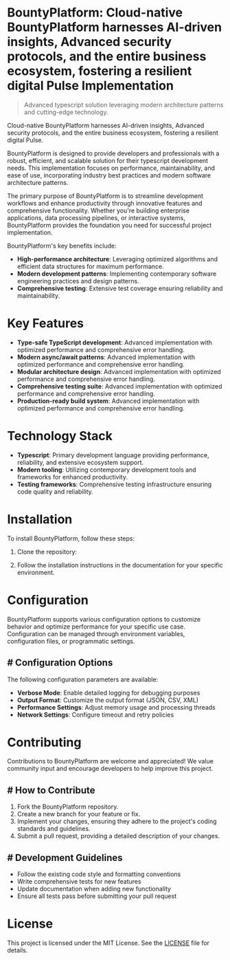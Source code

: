 <!-- fallback_BountyPlatform_20251002200239_24334 -->

# BountyPlatform: Cloud-native BountyPlatform harnesses AI-driven insights, Advanced security protocols, and the entire business ecosystem, fostering a resilient digital Pulse Implementation
> Advanced typescript solution leveraging modern architecture patterns and cutting-edge technology.

Cloud-native BountyPlatform harnesses AI-driven insights, Advanced security protocols, and the entire business ecosystem, fostering a resilient digital Pulse.

BountyPlatform is designed to provide developers and professionals with a robust, efficient, and scalable solution for their typescript development needs. This implementation focuses on performance, maintainability, and ease of use, incorporating industry best practices and modern software architecture patterns.

The primary purpose of BountyPlatform is to streamline development workflows and enhance productivity through innovative features and comprehensive functionality. Whether you're building enterprise applications, data processing pipelines, or interactive systems, BountyPlatform provides the foundation you need for successful project implementation.

BountyPlatform's key benefits include:

* **High-performance architecture**: Leveraging optimized algorithms and efficient data structures for maximum performance.
* **Modern development patterns**: Implementing contemporary software engineering practices and design patterns.
* **Comprehensive testing**: Extensive test coverage ensuring reliability and maintainability.

# Key Features

* **Type-safe TypeScript development**: Advanced implementation with optimized performance and comprehensive error handling.
* **Modern async/await patterns**: Advanced implementation with optimized performance and comprehensive error handling.
* **Modular architecture design**: Advanced implementation with optimized performance and comprehensive error handling.
* **Comprehensive testing suite**: Advanced implementation with optimized performance and comprehensive error handling.
* **Production-ready build system**: Advanced implementation with optimized performance and comprehensive error handling.

# Technology Stack

* **Typescript**: Primary development language providing performance, reliability, and extensive ecosystem support.
* **Modern tooling**: Utilizing contemporary development tools and frameworks for enhanced productivity.
* **Testing frameworks**: Comprehensive testing infrastructure ensuring code quality and reliability.

# Installation

To install BountyPlatform, follow these steps:

1. Clone the repository:


2. Follow the installation instructions in the documentation for your specific environment.

# Configuration

BountyPlatform supports various configuration options to customize behavior and optimize performance for your specific use case. Configuration can be managed through environment variables, configuration files, or programmatic settings.

## # Configuration Options

The following configuration parameters are available:

* **Verbose Mode**: Enable detailed logging for debugging purposes
* **Output Format**: Customize the output format (JSON, CSV, XML)
* **Performance Settings**: Adjust memory usage and processing threads
* **Network Settings**: Configure timeout and retry policies

# Contributing

Contributions to BountyPlatform are welcome and appreciated! We value community input and encourage developers to help improve this project.

## # How to Contribute

1. Fork the BountyPlatform repository.
2. Create a new branch for your feature or fix.
3. Implement your changes, ensuring they adhere to the project's coding standards and guidelines.
4. Submit a pull request, providing a detailed description of your changes.

## # Development Guidelines

* Follow the existing code style and formatting conventions
* Write comprehensive tests for new features
* Update documentation when adding new functionality
* Ensure all tests pass before submitting your pull request

# License

This project is licensed under the MIT License. See the [LICENSE](https://github.com/mpermar082/BountyPlatform/blob/main/LICENSE) file for details.
